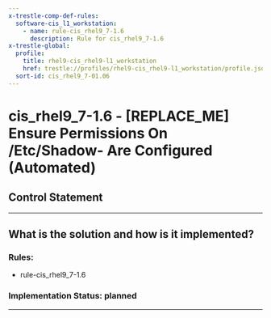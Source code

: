 ```yaml
---
x-trestle-comp-def-rules:
  software-cis_l1_workstation:
    - name: rule-cis_rhel9_7-1.6
      description: Rule for cis_rhel9_7-1.6
x-trestle-global:
  profile:
    title: rhel9-cis_rhel9-l1_workstation
    href: trestle://profiles/rhel9-cis_rhel9-l1_workstation/profile.json
  sort-id: cis_rhel9_7-01.06
---
```


# cis_rhel9_7-1.6 - \[REPLACE_ME\] Ensure Permissions On /Etc/Shadow- Are Configured (Automated)

## Control Statement

______________________________________________________________________

## What is the solution and how is it implemented?

<!-- For implementation status enter one of: implemented, partial, planned, alternative, not-applicable -->

<!-- Note that the list of rules under ### Rules: is read-only and changes will not be captured after assembly to JSON -->

<!-- Add control implementation description here for control: cis_rhel9_7-1.6 -->

### Rules:

  - rule-cis_rhel9_7-1.6

### Implementation Status: planned

______________________________________________________________________
